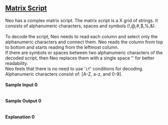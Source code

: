 ## **[Matrix Script](https://www.hackerrank.com/challenges/matrix-script)** 
Neo has a complex matrix script. The matrix script is a X grid of strings. It consists of alphanumeric characters, spaces and symbols (!,@,#,$,%,&).<br><br>To decode the script, Neo needs to read each column and select only the alphanumeric characters and connect them. Neo reads the column from top to bottom and starts reading from the leftmost column.<br>If there are symbols or spaces between two alphanumeric characters of the decoded script, then Neo replaces them with a single space '' for better readability.<br>Neo feels that there is no need to use '<code>if</code>' conditions for decoding.<br>Alphanumeric characters consist of: [A-Z, a-z, and 0-9].<br><br>**Sample Input 0**<br><code></code><br><br>**Sample Output 0**<br><code></code><br><br>**Explanation 0**<br><br>